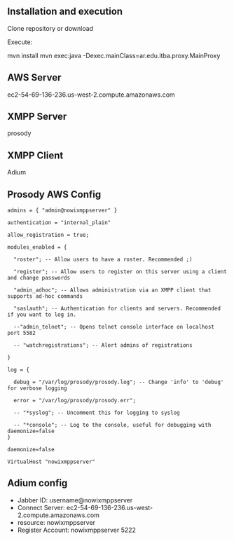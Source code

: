 ## Installation and execution

Clone repository or download

Execute:

mvn install
mvn exec:java -Dexec.mainClass=ar.edu.itba.proxy.MainProxy

## AWS Server
ec2-54-69-136-236.us-west-2.compute.amazonaws.com

## XMPP Server
prosody

## XMPP Client
Adium

## Prosody AWS Config

    admins = { "admin@nowixmppserver" }

    authentication = "internal_plain"

    allow_registration = true;

    modules_enabled = {

      "roster"; -- Allow users to have a roster. Recommended ;)

      "register"; -- Allow users to register on this server using a client and change passwords

      "admin_adhoc"; -- Allows administration via an XMPP client that supports ad-hoc commands

      "saslauth"; -- Authentication for clients and servers. Recommended if you want to log in.

      --"admin_telnet"; -- Opens telnet console interface on localhost port 5582

      -- "watchregistrations"; -- Alert admins of registrations

    }

    log = {

      debug = "/var/log/prosody/prosody.log"; -- Change 'info' to 'debug' for verbose logging

      error = "/var/log/prosody/prosody.err";

      -- "*syslog"; -- Uncomment this for logging to syslog

      -- "*console"; -- Log to the console, useful for debugging with daemonize=false
    }

    daemonize=false

    VirtualHost "nowixmppserver"

## Adium config

- Jabber ID: username@nowixmppserver
- Connect Server: ec2-54-69-136-236.us-west-2.compute.amazonaws.com
- resource: nowixmppserver
- Register Account: nowixmppserver 5222
